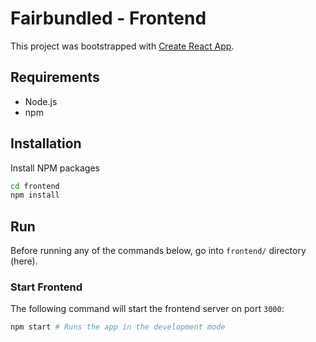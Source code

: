 # Fairbundled - Frontend

This project was bootstrapped with [Create React App](https://github.com/facebook/create-react-app).

## Requirements

- Node.js
- npm

## Installation

Install NPM packages

```sh
cd frontend
npm install
```

## Run

Before running any of the commands below, go into `frontend/` directory (here).

### Start Frontend

The following command will start the frontend server on port `3000`:

```sh
npm start # Runs the app in the development mode
```




